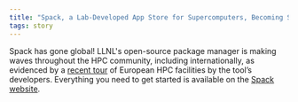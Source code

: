 ```yaml
---
title: "Spack, a Lab-Developed App Store for Supercomputers, Becoming Standard-Bearer"
tags: story
---
```


Spack has gone global! LLNL's open-source package manager is making waves throughout the HPC community, including internationally, as evidenced by a [recent tour](https://www.llnl.gov/news/spack-lab-developed-app-store-supercomputers-becoming-standard-bearer) of European HPC facilities by the tool’s developers. Everything you need to get started is available on the [Spack website](https://spack.io/).
